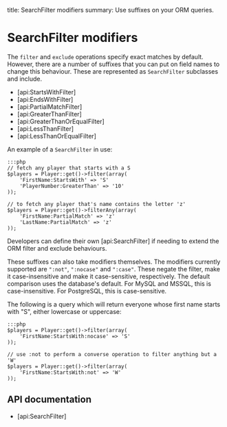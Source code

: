 title: SearchFilter modifiers
summary: Use suffixes on your ORM queries.

# SearchFilter modifiers

The `filter` and `exclude` operations specify exact matches by default. However, there are a number of suffixes that
you can put on field names to change this behaviour. These are represented as `SearchFilter` subclasses and include.

 * [api:StartsWithFilter]
 * [api:EndsWithFilter] 
 * [api:PartialMatchFilter]
 * [api:GreaterThanFilter]
 * [api:GreaterThanOrEqualFilter]
 * [api:LessThanFilter]
 * [api:LessThanOrEqualFilter]

An example of a `SearchFilter` in use:
	
	:::php
	// fetch any player that starts with a S
	$players = Player::get()->filter(array(
		'FirstName:StartsWith' => 'S'
		'PlayerNumber:GreaterThan' => '10'
	));

	// to fetch any player that's name contains the letter 'z'
	$players = Player::get()->filterAny(array(
		'FirstName:PartialMatch' => 'z'
		'LastName:PartialMatch' => 'z'
	));

Developers can define their own [api:SearchFilter] if needing to extend the ORM filter and exclude behaviours.

These suffixes can also take modifiers themselves. The modifiers currently supported are `":not"`, `":nocase"` and 
`":case"`. These negate the filter, make it case-insensitive and make it case-sensitive, respectively. The default
comparison uses the database's default. For MySQL and MSSQL, this is case-insensitive. For PostgreSQL, this is 
case-sensitive.

The following is a query which will return everyone whose first name starts with "S", either lowercase or uppercase:

	:::php
	$players = Player::get()->filter(array(
		'FirstName:StartsWith:nocase' => 'S'
	));

	// use :not to perform a converse operation to filter anything but a 'W'
	$players = Player::get()->filter(array(
		'FirstName:StartsWith:not' => 'W'
	));

## API documentation

* [api:SearchFilter]